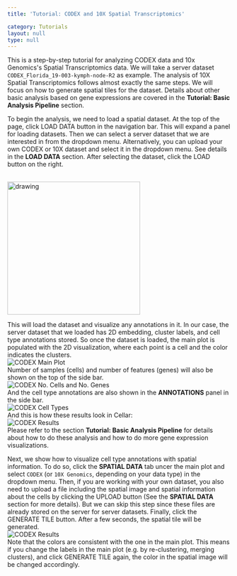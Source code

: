 ```yaml
---
title: 'Tutorial: CODEX and 10X Spatial Transcriptomics'

category: Tutorials
layout: null
type: null
---
```

This is a step-by-step tutorial for analyzing CODEX data and 10x Genomics's Spatial Transcriptomics data. We will take a server dataset `CODEX_Florida_19-003-kymph-node-R2` as example. The analysis of 10X Spatial Transcriptomics follows almost exactly the same steps. We will focus on how to generate spatial tiles for the dataset. Details about other basic analysis based on gene expressions are covered in the **Tutorial: Basic Analysis Pipeline** section.

To begin the analysis, we need to load a spatial dataset. At the top of the page, click <span class='mbutton'>LOAD DATA</span> button in the navigation bar. 
This will expand a panel for loading datasets. Then we can select a server dataset that we are interested in from the dropdown menu. Alternatively, you can upload your own CODEX or 10X dataset and select it in the dropdown menu. See details in the **LOAD DATA** section. After selecting the dataset, click the <span class='mbutton'>LOAD</span> button on the right. 

<br>
<img src="images/codex-load-dataset.png" alt="drawing" width="300"/>
<br>

This will load the dataset and visualize any annotations in it. In our case, the server dataset that we loaded has 2D embedding, cluster labels, and cell type annotations stored. So once the dataset is loaded, the main plot is populated with the 2D visualization, where each point is a cell and the color indicates the clusters. 
<br>
![CODEX Main Plot](images/codex-mainplot.png)
<br>
Number of samples (cells) and number of features (genes) will also be shown on the top of the side bar.
<br>
![CODEX No. Cells and No. Genes](images/codex-cells-genes.png)
<br>
And the cell type annotations are also shown in the **ANNOTATIONS** panel in the side bar.
<br>
![CODEX Cell Types](images/codex-cell-types.png)
<br>
And this is how these results look in Cellar:
<br>
![CODEX Results](images/codex-results.png)
<br>
Please refer to the section **Tutorial: Basic Analysis Pipeline** for details about how to do these analysis and how to do more gene expression visualizations.

Next, we show how to visualize cell type annotations with spatial information. To do so, click the **SPATIAL DATA** tab uncer the main plot and select `CODEX` (or `10X Genomics`, depending on your data type) in the dropdown menu. Then, if you are working with your own dataset, you also need to upload a file including the spatial image and spatial information about the cells by clicking the <span class='mbutton'>UPLOAD</span> button (See the **SPATIAL DATA** section for more details). But we can skip this step since these files are already stored on the server for server datasets. Finally, click the <span class='mbutton'>GENERATE TILE</span> button. After a few seconds, the spatial tile will be generated.
<br>
![CODEX Results](images/codex-spatial-image.png)
<br>
Note that the colors are consistent with the one in the main plot. This means if you change the labels in the main plot (e.g. by re-clustering, merging clusters), and click <span class='mbutton'>GENERATE TILE</span> again, the color in the spatial image will be changed accordingly.




